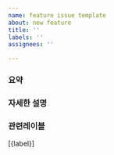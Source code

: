 ```yaml
---
name: feature issue template
about: new feature
title: ''
labels: ''
assignees: ''

---
```


### 요약


### 자세한 설명


### 관련레이블
[{label}]
